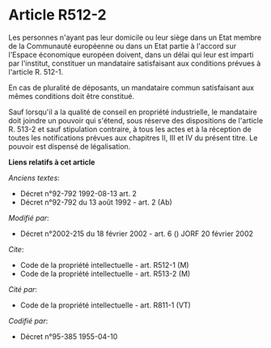 # Article R512-2

Les personnes n'ayant pas leur domicile ou leur siège dans un Etat membre de la Communauté européenne ou dans un Etat partie
à l'accord sur l'Espace économique européen doivent, dans un délai qui leur est imparti par l'institut, constituer un
mandataire satisfaisant aux conditions prévues à l'article R. 512-1.

En cas de pluralité de déposants, un mandataire commun satisfaisant aux mêmes conditions doit être constitué.

Sauf lorsqu'il a la qualité de conseil en propriété industrielle, le mandataire doit joindre un pouvoir qui s'étend, sous
réserve des dispositions de l'article R. 513-2 et sauf stipulation contraire, à tous les actes et à la réception de toutes
les notifications prévues aux chapitres II, III et IV du présent titre. Le pouvoir est dispensé de légalisation.

**Liens relatifs à cet article**

_Anciens textes_:

  - Décret n°92-792 1992-08-13 art. 2
  - Décret n°92-792 du 13 août 1992 - art. 2 (Ab)

_Modifié par_:

  - Décret n°2002-215 du 18 février 2002 - art. 6 () JORF 20 février 2002

_Cite_:

  - Code de la propriété intellectuelle - art. R512-1 (M)
  - Code de la propriété intellectuelle - art. R513-2 (M)

_Cité par_:

  - Code de la propriété intellectuelle - art. R811-1 (VT)

_Codifié par_:

  - Décret n°95-385 1955-04-10
